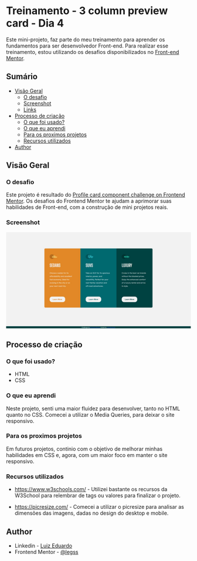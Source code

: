# Treinamento - 3 column preview card - Dia 4

Este mini-projeto, faz parte do meu treinamento para aprender os fundamentos para ser desenvolvedor Front-end. Para realizar esse treinamento, estou utilizando os desafios disponibilizados no [Front-end Mentor](https://www.frontendmentor.io/).

## Sumário

- [Visão Geral](#resumo)
  - [O desafio](#o-desafio)
  - [Screenshot](#screenshot)
  - [Links](#links)
- [Processo de criação](#processo-de-crição)
  - [O que foi usado?](#o-que-foi-usado?)
  - [O que eu aprendi](#o-que-eu-aprendi)
  - [Para os proximos projetos](#para-os-proximos-projetos)
  - [Recursos utilizados](#recursos-utilizados)
- [Author](#author)

## Visão Geral

### O desafio

Este projeto é resultado do [Profile card component challenge on Frontend Mentor](https://www.frontendmentor.io/challenges/3column-preview-card-component-pH92eAR2-). Os desafios do Frontend Mentor te ajudam a aprimorar suas habilidades de Front-end, com a construção de mini projetos reais.

### Screenshot

![](images/screenshot.jpg)

## Processo de criação

### O que foi usado?

- HTML
- CSS

### O que eu aprendi

Neste projeto, senti uma maior fluidez para desenvolver, tanto no HTML quanto no CSS. Comecei a utilizar o Media Queries, para deixar o site responsivo.

### Para os proximos projetos

Em futuros projetos, continio com o objetivo de melhorar minhas habilidades em CSS e, agora, com um maior foco em manter o site responsivo.

### Recursos utilizados

- https://www.w3schools.com/ - Utilizei bastante os recursos da W3School para relembrar de tags ou valores para finalizar o projeto.

- https://picresize.com/ - Comecei a utilizar o picresize para analisar as dimensões das imagens, dadas no design do desktop e mobile.

## Author

- Linkedin - [Luiz Eduardo](https://www.linkedin.com/in/luiz-eduardo-13901b224)
- Frontend Mentor - [@legss](https://www.frontendmentor.io/profile/legss)
